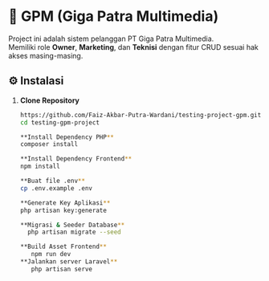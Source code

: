 # 🚀 GPM (Giga Patra Multimedia)

Project ini adalah sistem pelanggan PT Giga Patra Multimedia.  
Memiliki role **Owner**, **Marketing**, dan **Teknisi** dengan fitur CRUD sesuai hak akses masing-masing.

## ⚙️ Instalasi

1. **Clone Repository**
   ```bash
   https://github.com/Faiz-Akbar-Putra-Wardani/testing-project-gpm.git
   cd testing-gpm-project
   
   **Install Dependency PHP**
   composer install
   
   **Install Dependency Frontend**
   npm install

   **Buat file .env**
   cp .env.example .env
   
   **Generate Key Aplikasi**
   php artisan key:generate

   **Migrasi & Seeder Database**
     php artisan migrate --seed

   **Build Asset Frontend**
      npm run dev
   **Jalankan server Laravel**
      php artisan serve



